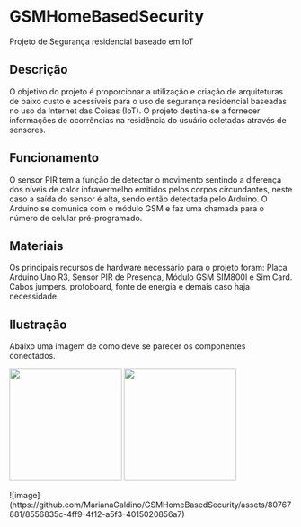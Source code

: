 # GSMHomeBasedSecurity
Projeto de Segurança residencial baseado em IoT 

## Descrição
O objetivo do projeto é proporcionar a utilização e criação de arquiteturas de baixo custo e 
acessíveis para o uso de segurança residencial baseadas no uso da Internet das Coisas (IoT). 
O projeto destina-se a fornecer informações de ocorrências na residência do usuário coletadas através de sensores.

## Funcionamento
O sensor PIR tem a função de detectar o movimento sentindo a diferença dos níveis de calor 
infravermelho emitidos pelos corpos circundantes, neste caso a saída do sensor é alta, 
sendo então detectada pelo Arduino. O Arduino se comunica com o módulo GSM e faz uma chamada para o número de celular pré-programado.

## Materiais
Os principais recursos de hardware necessário para o projeto foram: Placa Arduino Uno R3, Sensor PIR de Presença, Módulo GSM SIM800l e Sim Card.
Cabos jumpers, protoboard, fonte de energia e demais caso haja necessidade.


## Ilustração
Abaixo uma imagem de como deve se parecer os componentes conectados.

<p float="left">

 <img src="https://user-images.githubusercontent.com/105131652/186226747-206a5cb6-0390-445f-9ab7-aaa88827750e.jpg" width="200" />

 <img src="https://user-images.githubusercontent.com/105131652/186226781-c57b7eca-b9b8-44fd-9439-05f1383bd079.jpg" width="200" /> 

</p>
![image](https://github.com/MarianaGaldino/GSMHomeBasedSecurity/assets/80767881/8556835c-4ff9-4f12-a5f3-4015020856a7)
